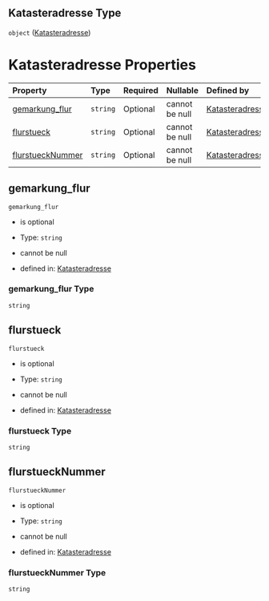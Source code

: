 ## Katasteradresse Type

`object` ([Katasteradresse](katasteradresse.md))

# Katasteradresse Properties

| Property                              | Type     | Required | Nullable       | Defined by                                                                                                                                                                                                   |
| :------------------------------------ | :------- | :------- | :------------- | :----------------------------------------------------------------------------------------------------------------------------------------------------------------------------------------------------------- |
| [gemarkung\_flur](#gemarkung_flur)    | `string` | Optional | cannot be null | [Katasteradresse](katasteradresse-properties-gemarkung_flur.md "https://raw.githubusercontent.com/conuti-gmbh/bo4e-schema/master/schemas/v1/com/Katasteradresse.schema.json#/properties/gemarkung_flur")     |
| [flurstueck](#flurstueck)             | `string` | Optional | cannot be null | [Katasteradresse](katasteradresse-properties-flurstueck.md "https://raw.githubusercontent.com/conuti-gmbh/bo4e-schema/master/schemas/v1/com/Katasteradresse.schema.json#/properties/flurstueck")             |
| [flurstueckNummer](#flurstuecknummer) | `string` | Optional | cannot be null | [Katasteradresse](katasteradresse-properties-flurstuecknummer.md "https://raw.githubusercontent.com/conuti-gmbh/bo4e-schema/master/schemas/v1/com/Katasteradresse.schema.json#/properties/flurstueckNummer") |

## gemarkung\_flur



`gemarkung_flur`

*   is optional

*   Type: `string`

*   cannot be null

*   defined in: [Katasteradresse](katasteradresse-properties-gemarkung_flur.md "https://raw.githubusercontent.com/conuti-gmbh/bo4e-schema/master/schemas/v1/com/Katasteradresse.schema.json#/properties/gemarkung_flur")

### gemarkung\_flur Type

`string`

## flurstueck



`flurstueck`

*   is optional

*   Type: `string`

*   cannot be null

*   defined in: [Katasteradresse](katasteradresse-properties-flurstueck.md "https://raw.githubusercontent.com/conuti-gmbh/bo4e-schema/master/schemas/v1/com/Katasteradresse.schema.json#/properties/flurstueck")

### flurstueck Type

`string`

## flurstueckNummer



`flurstueckNummer`

*   is optional

*   Type: `string`

*   cannot be null

*   defined in: [Katasteradresse](katasteradresse-properties-flurstuecknummer.md "https://raw.githubusercontent.com/conuti-gmbh/bo4e-schema/master/schemas/v1/com/Katasteradresse.schema.json#/properties/flurstueckNummer")

### flurstueckNummer Type

`string`
